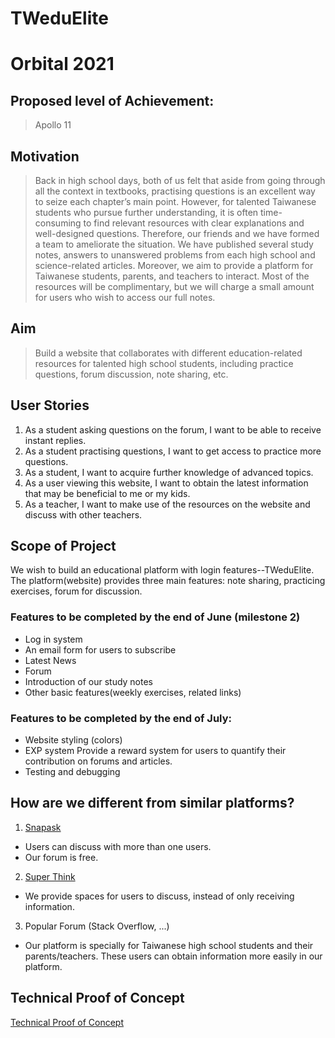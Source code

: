 # TWeduElite
# Orbital 2021
## Proposed level of Achievement:
> Apollo 11

## Motivation
> Back in high school days, both of us felt that aside from going through all the context in textbooks, practising questions is an excellent way to seize each chapter’s main point. However, for talented Taiwanese students who pursue further understanding, it is often time-consuming to find relevant resources with clear explanations and well-designed questions. Therefore, our friends and we have formed a team to ameliorate the situation. We have published several study notes, answers to unanswered problems from each high school and science-related articles. Moreover, we aim to provide a platform for Taiwanese students, parents, and teachers to interact. Most of the resources will be complimentary, but we will charge a small amount for users who wish to access our full notes.

## Aim
> Build a website that collaborates with different education-related resources for talented high school students, including practice questions, forum discussion, note sharing, etc.
 
## User Stories
1. As a student asking questions on the forum, I want to be able to receive instant replies. 
2. As a student practising questions, I want to get access to practice more questions. 
3. As a student, I want to acquire further knowledge of advanced topics.
4. As a user viewing this website, I want to obtain the latest information that may be beneficial to me or my kids. 
5. As a teacher, I want to make use of the resources on the website and discuss with other teachers.

## Scope of Project
We wish to build an educational platform with login features--TWeduElite. The platform(website) provides three main features: note sharing, practicing exercises, forum for discussion.

### Features to be completed by the end of June (milestone 2)
- Log in system
- An email form for users to subscribe
- Latest News
- Forum
- Introduction of our study notes
- Other basic features(weekly exercises, related links)

### Features to be completed by the end of July:
- Website styling (colors)
- EXP system
Provide a reward system for users to quantify their contribution on forums and articles. 
- Testing and debugging

## How are we different from similar platforms? 
1. [Snapask](https://snapask.com/zh-tw/) <br />
  - Users can discuss with more than one users.
  - Our forum is free.
2. [Super Think](https://superthink.org/) <br />
  - We provide spaces for users to discuss, instead of only receiving information.
3. Popular Forum (Stack Overflow, ...) <br />
  - Our platform is specially for Taiwanese high school students and their parents/teachers. These users can obtain information more easily in our platform.

## Technical Proof of Concept
[Technical Proof of Concept](https://tweduelite.herokuapp.com/)
